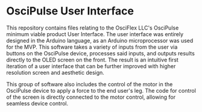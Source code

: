 # OsciPulse User Interface
This repository contains files relating to the OsciFlex LLC's OsciPulse minimum viable product User Interface. The user interface was entirely designed in the Arduino language, as an Arduino microprocessor was used for the MVP. This software takes a variety of inputs from the user via buttons on the OsciPulse device, processes said inputs, and outputs results directly to the OLED screen on the front. The result is an intuitive first iteration of a user interface that can be further improved with higher resolution screen and aesthetic design.

This group of software also includes the control of the motor in the OsciPulse device to apply a force to the end user's leg. The code for control of the screen is directly connected to the motor control, allowing for seamless device control.
